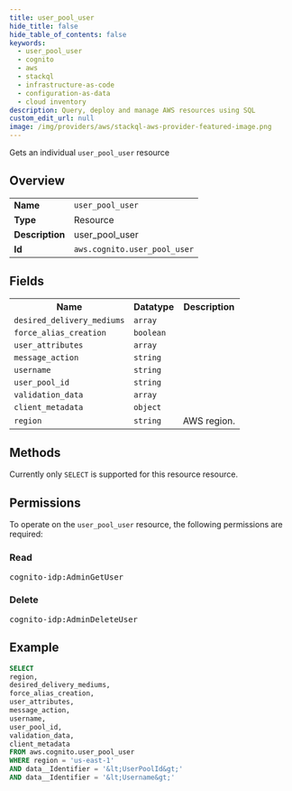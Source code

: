 ```yaml
---
title: user_pool_user
hide_title: false
hide_table_of_contents: false
keywords:
  - user_pool_user
  - cognito
  - aws
  - stackql
  - infrastructure-as-code
  - configuration-as-data
  - cloud inventory
description: Query, deploy and manage AWS resources using SQL
custom_edit_url: null
image: /img/providers/aws/stackql-aws-provider-featured-image.png
---
```

Gets an individual <code>user_pool_user</code> resource

## Overview
<table><tbody>
<tr><td><b>Name</b></td><td><code>user_pool_user</code></td></tr>
<tr><td><b>Type</b></td><td>Resource</td></tr>
<tr><td><b>Description</b></td><td>user_pool_user</td></tr>
<tr><td><b>Id</b></td><td><code>aws.cognito.user_pool_user</code></td></tr>
</tbody></table>

## Fields
<table><tbody>
<tr><th>Name</th><th>Datatype</th><th>Description</th></tr>
<tr><td><code>desired_delivery_mediums</code></td><td><code>array</code></td><td></td></tr>
<tr><td><code>force_alias_creation</code></td><td><code>boolean</code></td><td></td></tr>
<tr><td><code>user_attributes</code></td><td><code>array</code></td><td></td></tr>
<tr><td><code>message_action</code></td><td><code>string</code></td><td></td></tr>
<tr><td><code>username</code></td><td><code>string</code></td><td></td></tr>
<tr><td><code>user_pool_id</code></td><td><code>string</code></td><td></td></tr>
<tr><td><code>validation_data</code></td><td><code>array</code></td><td></td></tr>
<tr><td><code>client_metadata</code></td><td><code>object</code></td><td></td></tr>
<tr><td><code>region</code></td><td><code>string</code></td><td>AWS region.</td></tr>

</tbody></table>

## Methods
Currently only <code>SELECT</code> is supported for this resource resource.

## Permissions

To operate on the <code>user_pool_user</code> resource, the following permissions are required:

### Read
<pre>
cognito-idp:AdminGetUser</pre>

### Delete
<pre>
cognito-idp:AdminDeleteUser</pre>


## Example
```sql
SELECT
region,
desired_delivery_mediums,
force_alias_creation,
user_attributes,
message_action,
username,
user_pool_id,
validation_data,
client_metadata
FROM aws.cognito.user_pool_user
WHERE region = 'us-east-1'
AND data__Identifier = '&lt;UserPoolId&gt;'
AND data__Identifier = '&lt;Username&gt;'
```
